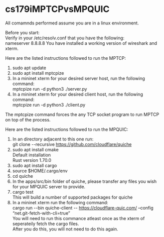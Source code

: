 # cs179iMPTCPvsMPQUIC

All comamnds performed assume you are in a linux environment. 

Before you start:
<br> Verify in your /etc/resolv.conf that you have the following:
   <br>nameserver 8.8.8.8
You have installed a working version of wireshark and xterm.


Here are the listed instructions followed to run the MPTCP:
1. sudo apt update
2. sudo apt install mptcpize
3. In a mininet xterm for your desired server host, run the following command:
    <br>mptcpize run -d python3 ./server.py
4. In a mininet xterm for your desired client host, run the following command:
    <br>mptcpize run -d python3 ./client.py

The mptcpize command forces the any TCP socket program to run MPTCP on top of the process.


Here are the listed instructions followed to run the MPQUIC:
1. In an directory adjacent to this one run: 
       <br> git clone --recursive https://github.com/cloudflare/quiche
2. sudo apt install cmake
       <br> Default installation
       <br> Rust version 1.70.0
3. sudo apt install cargo
4. source $HOME/.cargo/env
5. cd quiche
6. In the apps/src/bin folder of quiche, please transfer any files you wish for your MPQUIC server to provide.
7. cargo test
    <br> This will build a number of supported packages for quiche
8. In a mininet xterm run the following command: 
<br> cargo run --bin quiche-client -- https://cloudflare-quic.com/ –config “net.git-fetch-with-cli=true”
<br> You will need to run this commance atleast once as the xterm of seperateily fetch the cargo files.
<br> After you do this, you will not need to do this again.


